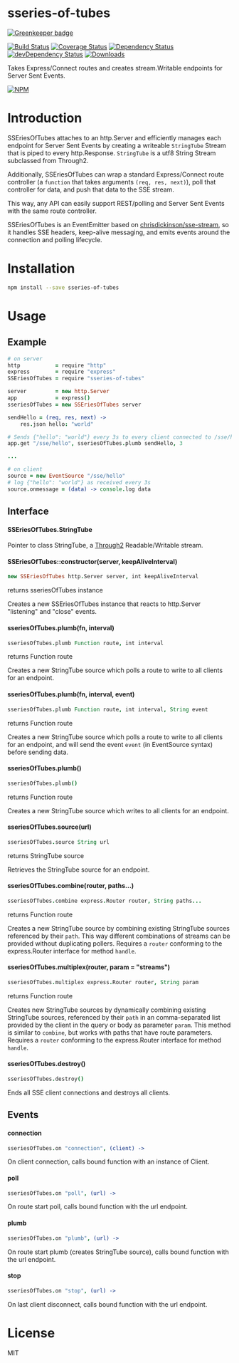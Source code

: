 # sseries-of-tubes

[![Greenkeeper badge](https://badges.greenkeeper.io/nextorigin/sseries-of-tubes.svg)](https://greenkeeper.io/)

[![Build Status][ci-master]][travis-ci]
[![Coverage Status][coverage-master]][coveralls]
[![Dependency Status][dependency]][david]
[![devDependency Status][dev-dependency]][david]
[![Downloads][downloads]][npm]

Takes Express/Connect routes and creates stream.Writable endpoints for Server Sent Events.

[![NPM][npm-stats]][npm]

# Introduction

SSEriesOfTubes attaches to an http.Server and efficiently manages each endpoint for Server Sent Events by creating a writeable `StringTube` Stream that is piped to every http.Response.  `StringTube` is a utf8 String Stream subclassed from Through2.

Additionally, SSEriesOfTubes can wrap a standard Express/Connect route controller (a `function` that takes arguments `(req, res, next)`), poll that controller for data, and push that data to the SSE stream.

This way, any API can easily support REST/polling and Server Sent Events with the same route controller.

SSEriesOfTubes is an EventEmitter based on [chrisdickinson/sse-stream](https://github.com/chrisdickinson/sse-stream), so it handles SSE headers, keep-alive messaging, and emits events around the connection and polling lifecycle.

# Installation
```sh
npm install --save sseries-of-tubes
```

# Usage

## Example

```coffee
# on server
http           = require "http"
express        = require "express"
SSEriesOfTubes = require "sseries-of-tubes"

server         = new http.Server
app            = express()
sseriesOfTubes = new SSEriesOfTubes server

sendHello = (req, res, next) ->
    res.json hello: "world"

# Sends {"hello": "world"} every 3s to every client connected to /sse/hello
app.get "/sse/hello", sseriesOfTubes.plumb sendHello, 3

...

# on client
source = new EventSource "/sse/hello"
# log {"hello": "world"} as received every 3s
source.onmessage = (data) -> console.log data

```

## Interface

#### SSEriesOfTubes.StringTube

Pointer to class StringTube, a [Through2](https://github.com/rvagg/through2) Readable/Writable stream.

#### SSEriesOfTubes::constructor(server, keepAliveInterval)
```coffee
new SSEriesOfTubes http.Server server, int keepAliveInterval
```
returns sseriesOfTubes instance

Creates a new SSEriesOfTubes instance that reacts to http.Server "listening" and "close" events.

#### sseriesOfTubes.plumb(fn, interval)
```coffee
sseriesOfTubes.plumb Function route, int interval
```
returns Function route

Creates a new StringTube source which polls a route to write to all clients for an endpoint.

#### sseriesOfTubes.plumb(fn, interval, event)
```coffee
sseriesOfTubes.plumb Function route, int interval, String event
```
returns Function route

Creates a new StringTube source which polls a route to write to all clients for an endpoint, and will send the event `event` (in EventSource syntax) before sending data.

#### sseriesOfTubes.plumb()
```coffee
sseriesOfTubes.plumb()
```
returns Function route

Creates a new StringTube source which writes to all clients for an endpoint.

#### sseriesOfTubes.source(url)
```coffee
sseriesOfTubes.source String url
```
returns StringTube source

Retrieves the StringTube source for an endpoint.

#### sseriesOfTubes.combine(router, paths...)
```coffee
sseriesOfTubes.combine express.Router router, String paths...
```
returns Function route

Creates a new StringTube source by combining existing StringTube sources referenced by their `path`.  This way different combinations of streams can be provided without duplicating pollers.  Requires a `router` conforming to the express.Router interface for method `handle`.

#### sseriesOfTubes.multiplex(router, param = "streams")
```coffee
sseriesOfTubes.multiplex express.Router router, String param
```
returns Function route

Creates new StringTube sources by dynamically combining existing StringTube sources, referenced by their `path` in an comma-separated list provided by the client in the query or body as parameter `param`.  This method is similar to `combine`, but works with paths that have route parameters.  Requires a `router` conforming to the express.Router interface for method `handle`.

#### sseriesOfTubes.destroy()
```coffee
sseriesOfTubes.destroy()
```
Ends all SSE client connections and destroys all clients.

## Events

#### connection
```coffee
sseriesOfTubes.on "connection", (client) ->
```
On client connection, calls bound function with an instance of Client.

#### poll
```coffee
sseriesOfTubes.on "poll", (url) ->
```
On route start poll, calls bound function with the url endpoint.

#### plumb
```coffee
sseriesOfTubes.on "plumb", (url) ->
```
On route start plumb (creates StringTube source), calls bound function with the url endpoint.

#### stop
```coffee
sseriesOfTubes.on "stop", (url) ->
```
On last client disconnect, calls bound function with the url endpoint.

# License

MIT

  [ci-master]: https://img.shields.io/travis/nextorigin/sseries-of-tubes/master.svg?style=flat-square
  [travis-ci]: https://travis-ci.org/nextorigin/sseries-of-tubes
  [coverage-master]: https://img.shields.io/coveralls/nextorigin/sseries-of-tubes/master.svg?style=flat-square
  [coveralls]: https://coveralls.io/r/nextorigin/sseries-of-tubes
  [dependency]: https://img.shields.io/david/nextorigin/sseries-of-tubes.svg?style=flat-square
  [david]: https://david-dm.org/nextorigin/sseries-of-tubes
  [dev-dependency]: https://img.shields.io/david/dev/nextorigin/sseries-of-tubes.svg?style=flat-square
  [david-dev]: https://david-dm.org/nextorigin/sseries-of-tubes#info=devDependencies
  [downloads]: https://img.shields.io/npm/dm/sseries-of-tubes.svg?style=flat-square
  [npm]: https://www.npmjs.org/package/sseries-of-tubes
  [npm-stats]: https://nodei.co/npm/sseries-of-tubes.png?downloads=true&downloadRank=true&stars=true
